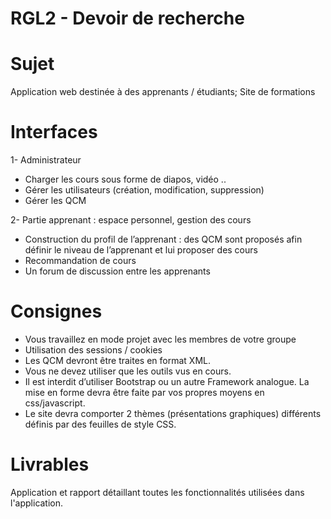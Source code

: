 # RGL2 - Devoir de recherche

# Sujet
Application web destinée à des apprenants / étudiants; Site de formations

# Interfaces
1- Administrateur
- Charger les cours sous forme de diapos, vidéo ..
- Gérer les utilisateurs (création, modification, suppression)
- Gérer les QCM

2- Partie apprenant : espace personnel, gestion des cours
- Construction du profil de l’apprenant : des QCM sont proposés afin définir le niveau de l’apprenant et lui proposer des cours
- Recommandation de cours
- Un forum de discussion entre les apprenants

# Consignes
- Vous travaillez en mode projet avec les membres de votre groupe
- Utilisation des sessions / cookies
- Les QCM devront être traites en format XML.
- Vous ne devez utiliser que les outils vus en cours.
- Il est interdit d’utiliser Bootstrap ou un autre Framework analogue. La mise en forme devra être faite par vos propres moyens en css/javascript.
- Le site devra comporter 2 thèmes (présentations graphiques) différents définis par des feuilles de style CSS.

# Livrables
Application et rapport détaillant toutes les fonctionnalités utilisées dans l'application.

